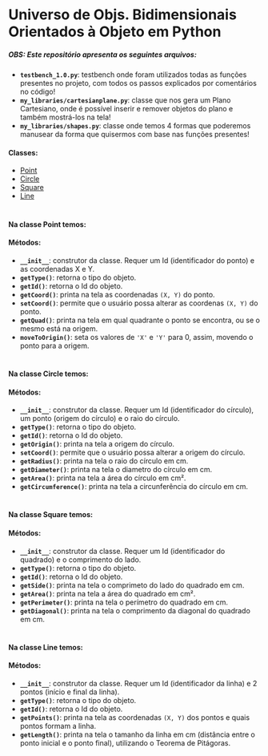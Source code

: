 # Universo de Objs. Bidimensionais Orientados à Objeto em Python

##### OBS: Este repositório apresenta os seguintes arquivos:

- <b>`testbench_1.0.py`</b>: testbench onde foram utilizados todas as funções presentes no projeto, com todos os passos explicados por comentários no código!
- <b>`my_libraries/cartesianplane.py`</b>: classe que nos gera um Plano Cartesiano, onde é possível inserir e remover objetos do plano e também mostrá-los na tela!
- <b>`my_libraries/shapes.py`</b>: classe onde temos 4 formas que poderemos manusear da forma que quisermos com base nas funções presentes!

#### Classes:

- [Point](#na-classe-point-temos)
- [Circle](#na-classe-circle-temos)
- [Square](#na-classe-square-temos)
- [Line](#na-classe-line-temos)

#

#### Na classe Point temos:

#### Métodos:

- <b>`__init__`</b>: construtor da classe. Requer um Id (identificador do ponto) e as coordenadas X e Y.
- <b>`getType()`</b>: retorna o tipo do objeto.
- <b>`getId()`</b>: retorna o Id do objeto.
- <b>`getCoord()`</b>: printa na tela as coordenadas `(X, Y)` do ponto.
- <b>`setCoord()`</b>: permite que o usuário possa alterar as coordenas `(X, Y)` do ponto.
- <b>`getQuad()`</b>: printa na tela em qual quadrante o ponto se encontra, ou se o mesmo está na origem.
- <b>`moveToOrigin()`</b>: seta os valores de `'X'` e `'Y'` para 0, assim, movendo o ponto para a origem.

#

#### Na classe Circle temos:

#### Métodos:

- <b>`__init__`</b>: construtor da classe. Requer um Id (identificador do círculo), um ponto (origem do círculo) e o raio do círculo.
- <b>`getType()`</b>: retorna o tipo do objeto.
- <b>`getId()`</b>: retorna o Id do objeto.
- <b>`getOrigin()`</b>: printa na tela a origem do círculo.
- <b>`setCoord()`</b>: permite que o usuário possa alterar a origem do círculo.
- <b>`getRadius()`</b>: printa na tela o raio do círculo em cm.
- <b>`getDiameter()`</b>: printa na tela o diametro do círculo em cm.
- <b>`getArea()`</b>: printa na tela a área do círculo em cm².
- <b>`getCircumference()`</b>: printa na tela a circunferência do círculo em cm.

#

#### Na classe Square temos:

#### Métodos:

- <b>`__init__`</b>: construtor da classe. Requer um Id (identificador do quadrado) e o comprimento do lado.
- <b>`getType()`</b>: retorna o tipo do objeto.
- <b>`getId()`</b>: retorna o Id do objeto.
- <b>`getSide()`</b>: printa na tela o comprimeto do lado do quadrado em cm.
- <b>`getArea()`</b>: printa na tela a área do quadrado em cm².
- <b>`getPerimeter()`</b>: printa na tela o perímetro do quadrado em cm.
- <b>`getDiagonal()`</b>: printa na tela o comprimento da diagonal do quadrado em cm.

#

#### Na classe Line temos:

#### Métodos:

- <b>`__init__`</b>: construtor da classe. Requer um Id (identificador da linha) e 2 pontos (início e final da linha).
- <b>`getType()`</b>: retorna o tipo do objeto.
- <b>`getId()`</b>: retorna o Id do objeto.
- <b>`getPoints()`</b>: printa na tela as coordenadas `(X, Y)` dos pontos e quais pontos formam a linha.
- <b>`getLength()`</b>: printa na tela o tamanho da linha em cm (distância entre o ponto inicial e o ponto final), utilizando o Teorema de Pitágoras.

#
